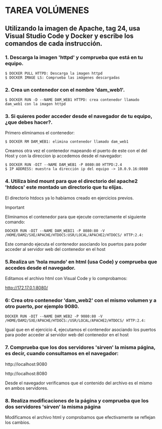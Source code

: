 # TAREA VOLÚMENES 

## Utilizando la imagen de Apache, tag 24, usa Visual Studio Code y Docker y escribe los comandos de cada instrucción.

### 1. Descarga la imagen 'httpd' y comprueba que está en tu equipo.

```
$ DOCKER PULL HTTPD: Descarga la imagen httpd
$ DOCKER IMAGE LS: Comprueba las imágenes descargadas
```

### 2. Crea un contenedor con el nombre 'dam_web1'.
```
$ DOCKER RUN -D --NAME DAM_WEB1 HTTPD: crea contenedor llamado dam_web1 con la imagen httpd
```
### 3. Si quieres poder acceder desde el navegador de tu equipo, ¿que debes hacer?.

Primero eliminamos el contenedor:
```
$ DOCKER RM DAM_WEB1: elimina contenedor llamado dam_web1
```
Creamos otra vez el contenedor mapeando el puerto de este con el del Host y con la direccion ip accedemos desde el navegador:
```
$ DOCKER RUN -DIT --NAME DAM_WEB1 -P 8080:80 HTTPD:2.4
$ IP ADDRESS: muestra la dirección ip del equipo -> 10.0.9.16:8080
```

### 4. Utiliza bind mount para que el directorio del apache2 'htdocs' este montado un directorio que tu elijas.

El directorio htdocs ya lo habíamos creado en ejercicios previos.
> [!IMPORTANT]
> Eliminamos el contenedor para que ejecute correctamente el siguiente comando:
```
DOCKER RUN -DIT --NAME DAM_WEBI1 -P 8080:80 -V /HOME/DAM2/SXE/APACHE/HTDOCS:USR/LOCAL/APACHE2/HTDOCS/ HTTP:2.4: 
```
Este comando ejecuta el contenedor asociando los puertos para poder acceder al servidor web del contenedor en el host
### 5.Realiza un 'hola mundo' en html (usa Code) y comprueba que accedes desde el navegador.

Editamos el archivo html con Visual Code y lo comprobamos:

http://172.17.0.1:8080/

### 6: Crea otro contenedor 'dam_web2' con el mismo volumen y a otro puerto, por ejemplo 9080.
```
DOCKER RUN -DIT --NAME DAM_WEB2 -P 9080:80 -V /HOME/DAM2/SXE/APACHE/HTDOCS:/USR/LOCAL/APACHE2/HTDOCS/ HTTP:2.4: 
```
Igual que en el ejercicio 4, ejecutamos el contenedor asociando los puertos para poder acceder al servidor web del contenedor en el host
### 7. Comprueba que los dos servidores 'sirven' la misma página, es decir, cuando consultamos en el navegador:
http://localhost:9080

http://localhost:8080

Desde el navegador verificamos que el contenido del archivo es el mismo en ambos servidores.

### 8. Realiza modificaciones de la página y comprueba que los dos servidores 'sirven' la misma página

Modificamos el archivo html y comprobamos que efectivamente se reflejan los cambios.


